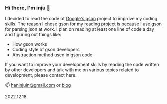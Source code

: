 ### Hi there, I'm inju 👋

<!--
**injuhan/injuhan** is a ✨ _special_ ✨ repository because its `README.md` (this file) appears on your GitHub profile.

Here are some ideas to get you started:

- 🔭 I’m currently working on ...
- 🌱 I’m currently learning ...
- 👯 I’m looking to collaborate on ...
- 🤔 I’m looking for help with ...
- 💬 Ask me about ...
- 📫 How to reach me: ...
- 😄 Pronouns: ...
- ⚡ Fun fact: ...
-->

I decided to read the code of <a href='https://github.com/google/gson'>Google's gson</a> project to improve my coding skills.
The reason I chose gson for my reading project is because I use gson for parsing json at work.
I plan on reading at least one line of code a day and figuring out things like:
- How gson works
- Coding style of gson developers
- Abstraction method used in gson code

If you want to improve your development skills by reading the code written by other developers and talk with me on various topics related to development, please contact here.

📫 haninjuin@gmail.com or <a href='https://injuhan.github.io/'>blog</a>

2022.12.18.
